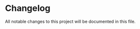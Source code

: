 # Changelog
All notable changes to this project will be documented in this file.
<!-- generated by git-cliff -->
